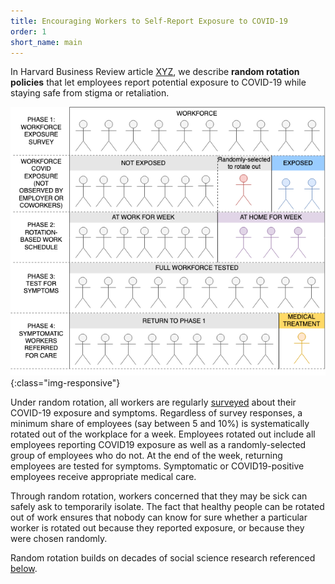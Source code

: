 ```yaml
---
title: Encouraging Workers to Self-Report Exposure to COVID-19
order: 1
short_name: main
---
```

In Harvard Business Review article [XYZ](link), we describe **random rotation policies** that let employees report potential exposure to COVID-19 while staying safe from stigma or retaliation.

![covid_flow](assets/img/covid_flow.png){:class="img-responsive"}

Under random rotation, all workers are regularly [surveyed](https://www.mayoclinic.org/covid-19-self-assessment-tool) about their COVID-19 exposure and symptoms. Regardless of survey responses, a minimum share of employees (say between 5 and 10%) is systematically rotated out of the workplace for a week. Employees rotated out include all employees reporting COVID19 exposure as well as a randomly-selected group of employees who do not. At the end of the week, returning employees are tested for symptoms. Symptomatic or COVID19-positive employees receive appropriate medical care.

Through random rotation, workers concerned that they may be sick can safely ask to temporarily isolate. The fact that healthy people can be rotated out of work ensures that nobody can know for sure whether a particular worker is rotated out because they reported exposure, or because they were chosen randomly.

Random rotation builds on decades of social science research referenced [below](#resources).

